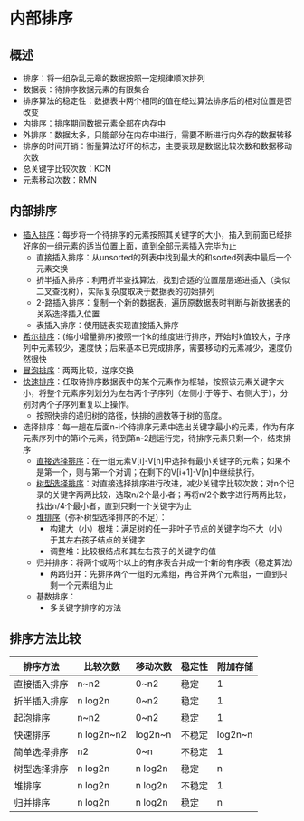 # 内部排序

## 概述
- 排序：将一组杂乱无章的数据按照一定规律顺次排列
- 数据表：待排序数据元素的有限集合
- 排序算法的稳定性：数据表中两个相同的值在经过算法排序后的相对位置是否改变
- 内排序：排序期间数据元素全部在内存中
- 外排序：数据太多，只能部分在内存中进行，需要不断进行内外存的数据转移
- 排序的时间开销：衡量算法好坏的标志，主要表现是数据比较次数和数据移动次数
- 总关键字比较次数：KCN
- 元素移动次数：RMN

## 内部排序
- [插入排序](../代码/Sort/insert_sort.py)：每步将一个待排序的元素按照其关键字的大小，插入到前面已经排好序的一组元素的适当位置上面，直到全部元素插入完毕为止
    - 直接插入排序：从unsorted的列表中找到最大的和sorted列表中最后一个元素交换
    - 折半插入排序：利用折半查找算法，找到合适的位置层层递进插入（类似二叉查找树），实际复杂度取决于数据表的初始排列
    - 2-路插入排序：复制一个新的数据表，遍历原数据表时判断与新数据表的关系选择插入位置
    - 表插入排序：使用链表实现直接插入排序
- [希尔排序](../代码/Sort/shell_sort.py)：\(缩小增量排序\)按照一个k的维度进行排序，开始时k值较大，子序列中元素较少，速度快；后来基本已完成排序，需要移动的元素减少，速度仍然很快
- [冒泡排序](../代码/Sort/bubble_sort.py)：两两比较，逆序交换
- [快速排序](../代码/Sort/quick_sort.py)：任取待排序数据表中的某个元素作为枢轴，按照该元素关键字大小，将整个元素序列划分为左右两个子序列（左侧小于等于、右侧大于），分别对两个子序列重复以上操作。
    - 按照快排的递归树的路径，快排的趟数等于树的高度。
- 选择排序：每一趟在后面n-i个待排序元素中选出关键字最小的元素，作为有序元素序列中的第i个元素，待到第n-2趟运行完，待排序元素只剩一个，结束排序
    - [直接选择排序](../代码/Sort/select_sort.py)：在一组元素V[i]-V[n]中选择有最小关键字的元素；如果不是第一个，则与第一个对调；在剩下的V[i+1]-V[n]中继续执行。
    - [树型选择排序](../代码/Sort/tree_select_sort.py)：对直接选择排序进行改进，减少关键字比较次数；对n个记录的关键字两两比较，选取n/2个最小者；再将n/2个数字进行两两比较，找出n/4个最小者，直到只剩一个关键字为止
    - [堆排序](../代码/Sort/heap_sort.py)（弥补树型选择排序的不足）：
        - 构建大（小）根堆：满足树的任一非叶子节点的关键字均不大（小）于其左右孩子结点的关键字
        - 调整堆：比较根结点和其左右孩子的关键字的值
    - 归并排序：将两个或两个以上的有序表合并成一个新的有序表（稳定算法）
        - 两路归并：先排序两个一组的元素组，再合并两个元素组，一直到只剩一个元素组为止
    - 基数排序：
        - 多关键字排序的方法

## 排序方法比较

排序方法 | 比较次数 | 移动次数 | 稳定性 | 附加存储
--- | --- | --- | --- | ---
直接插入排序 | n~n2 | 0~n2 | 稳定 | 1
折半插入排序 | n log2n | 0~n2 | 稳定 | 1
起泡排序 | n~n2 | 0~n2 | 稳定 | 1
快速排序 | n log2n~n2 | log2n~n | 不稳定 | log2n~n
简单选择排序 | n2 | 0~n | 不稳定 | 1
树型选择排序 | n log2n | n log2n | 稳定 | n
堆排序 | n log2n | n log2n | 不稳定 | 1
归并排序 | n log2n | n log2n | 稳定 | n

